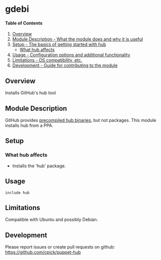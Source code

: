 # gdebi

#### Table of Contents

1. [Overview](#overview)
2. [Module Description - What the module does and why it is useful](#module-description)
3. [Setup - The basics of getting started with hub](#setup)
    * [What hub affects](#what-hub-affects)
4. [Usage - Configuration options and additional functionality](#usage)
5. [Limitations - OS compatibility, etc.](#limitations)
6. [Development - Guide for contributing to the module](#development)

## Overview

Installs GitHub's hub tool

## Module Description

GitHub provides [precompiled hub binaries](https://github.com/github/hub/releases), but not packages.
This module installs hub from a PPA.

## Setup

### What hub affects

* Installs the 'hub' package.

## Usage

    include hub

## Limitations

Compatible with Ubuntu and possibly Debian.

## Development

Please report issues or create pull requests on github:
https://github.com/cpick/puppet-hub
